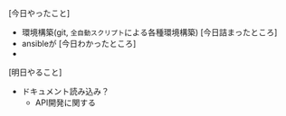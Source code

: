 [今日やったこと]
- 環境構築(git, `全自動スクリプト`による各種環境構築)
[今日詰まったところ]
- ansibleが
[今日わかったところ]
- 
[明日やること]
- ドキュメント読み込み？
  - API開発に関する